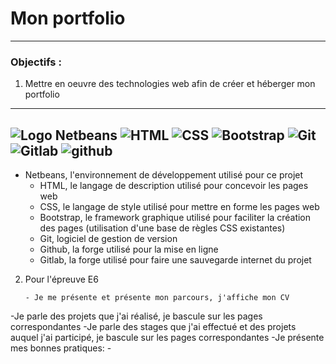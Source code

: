 # Mon portfolio
-------------------------------------------------------------------------------------------------------------------------------------------------------------------------
### Objectifs :

1. Mettre en oeuvre des technologies web afin de créer et héberger mon portfolio
-------------------------------------------------------------------------------------------------------------------------------------------------------------------------
![Logo Netbeans](https://upload.wikimedia.org/wikipedia/commons/thumb/9/98/Apache_NetBeans_Logo.svg/208px-Apache_NetBeans_Logo.svg.png) ![HTML](https://upload.wikimedia.org/wikipedia/commons/thumb/6/61/HTML5_logo_and_wordmark.svg/240px-HTML5_logo_and_wordmark.svg.png)  ![CSS](https://upload.wikimedia.org/wikipedia/commons/thumb/d/d5/CSS3_logo_and_wordmark.svg/170px-CSS3_logo_and_wordmark.svg.png)  ![Bootstrap](https://upload.wikimedia.org/wikipedia/commons/thumb/b/b2/Bootstrap_logo.svg/240px-Bootstrap_logo.svg.png) ![Git](https://upload.wikimedia.org/wikipedia/commons/thumb/e/e0/Git-logo.svg/320px-Git-logo.svg.png) ![Gitlab](https://upload.wikimedia.org/wikipedia/commons/thumb/e/e1/GitLab_logo.svg/320px-GitLab_logo.svg.png) ![github](https://upload.wikimedia.org/wikipedia/commons/thumb/9/91/Octicons-mark-github.svg/240px-Octicons-mark-github.svg.png) 
-------------------------------------------------------------------------------------------------------------------------------------------------------------------------

* Netbeans, l'environnement de développement utilisé pour ce projet
	* HTML, le langage de description utilisé pour concevoir les pages web
	* CSS, le langage de style utilisé pour mettre en forme les pages web
	* Bootstrap, le framework graphique utilisé pour faciliter la création des pages (utilisation d'une base de règles CSS existantes)
	* Git, logiciel de gestion de version
	* Github, la forge utilisé pour la mise en ligne
	* Gitlab, la forge utilisé pour faire une sauvegarde internet du projet
		
 2. Pour l'épreuve E6
 
		- Je me présente et présente mon parcours, j'affiche mon CV
  -Je parle des projets que j'ai réalisé, je bascule sur les pages correspondantes
  -Je parle des stages que j'ai effectué et des projets auquel j'ai participé, je bascule sur les pages correspondantes
  -Je présente mes bonnes pratiques:
    - 
